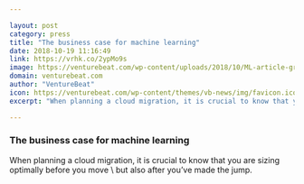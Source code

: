 ```yaml
---

layout: post
category: press
title: "The business case for machine learning"
date: 2018-10-19 11:16:49
link: https://vrhk.co/2ypMo9s
image: https://venturebeat.com/wp-content/uploads/2018/10/ML-article-graphic-v61.jpg?fit=1138%2C570&strip=all
domain: venturebeat.com
author: "VentureBeat"
icon: https://venturebeat.com/wp-content/themes/vb-news/img/favicon.ico
excerpt: "When planning a cloud migration, it is crucial to know that you are sizing optimally before you move \ but also after you’ve made the jump."

---
```


### The business case for machine learning

When planning a cloud migration, it is crucial to know that you are sizing optimally before you move \ but also after you’ve made the jump.